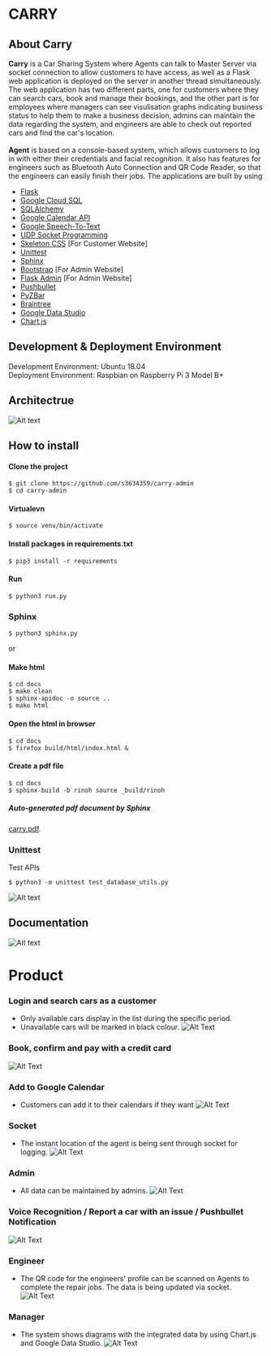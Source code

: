 # CARRY

## About Carry
<strong>Carry</strong> is a Car Sharing System where Agents can talk to Master Server via socket connection to allow customers to have access, as well as a Flask web application is deployed on the server in another thread simultaneously. The web application has two different parts, one for customers where they can search cars, book and manage their bookings, and the other part is for employees where managers can see visulisation graphs indicating business status to help them to make a business decision, admins can maintain the data regarding the system, and engineers are able to check out reported cars and find the car's location. <br /><br />
<strong>Agent</strong> is based on a console-based system, which allows customers to log in with either their credentials and facial recognition. It also has features for engineers such as Bluetooth Auto Connection and QR Code Reader, so that the engineers can easily finish their jobs. The applications are built by using

- [Flask](https://flask.palletsprojects.com/)
- [Google Cloud SQL](https://console.cloud.google.com/marketplace/details/google-cloud-platform/cloud-sql?pli=1)
- [SQLAlchemy](https://www.sqlalchemy.org/)
- [Google Calendar API](https://developers.google.com/calendar/)
- [Google Speech-To-Text](https://cloud.google.com/speech-to-text/)
- [UDP Socket Programming](https://realpython.com/python-sockets/)
- [Skeleton CSS](http://getskeleton.com/) [For Customer Website]
- [Unittest](https://docs.python.org/3/library/unittest.html/)
- [Sphinx](https://www.sphinx-doc.org/en/master/)
- [Bootstrap](https://getbootstrap.com/) [For Admin Website]
- [Flask Admin](https://flask-admin.readthedocs.io/en/latest/introduction/) [For Admin Website]
- [Pushbullet](https://www.pushbullet.com/)
- [PyZBar](https://pypi.org/project/pyzbar/)
- [Braintree](https://developers.braintreepayments.com/)
- [Google Data Studio](https://support.google.com/datastudio/answer/6283323?hl=en)
- [Chart.js](https://www.chartjs.org/)

## Development & Deployment Environment
Development Environment: Ubuntu 18.04</br>
Deployment Environment: Raspbian on Raspberry Pi 3 Model B+

## Architectrue
![Alt text](carry/static/readme/structure_diagram.png?raw=true "Diagram")

## How to install

#### Clone the project
```
$ git clone https://github.com/s3634359/carry-admin
$ cd carry-admin
```

#### Virtualevn
```
$ source venv/bin/activate
```

#### Install packages in requirements.txt
```
$ pip3 install -r requirements
```

#### Run
```
$ python3 run.py
```

### Sphinx
```
$ python3 sphinx.py
```

or 

#### Make html
```
$ cd docs
$ make clean
$ sphinx-apidoc -o source ..
$ make html
```

#### Open the html in browser
```
$ cd docs
$ firefox build/html/index.html &
```

#### Create a pdf file
```
$ cd docs
$ sphinx-build -b rinoh source _build/rinoh
```

##### Auto-generated pdf document by Sphinx
[carry.pdf](https://github.com/s3634359/carry-admin/tree/master/docs/_build/rinoh/carry.pdf).

### Unittest
Test APIs
```
$ python3 -m unittest test_database_utils.py
```
![Alt text](carry/static/readme/unittest.png?raw=true "Unit Test")

## Documentation
![Alt text](carry/static/readme/class_diagram.png?raw=true "Class Diagram")


# Product
### Login and search cars as a customer
- Only available cars display in the list during the specific period.
- Unavailable cars will be marked in black colour.
![Alt Text](carry/static/readme/gif/customer_1.gif "Product Demo")

### Book, confirm and pay with a credit card
![Alt Text](carry/static/readme/gif/customer_2.gif "Product Demo")

### Add to Google Calendar
- Customers can add it to their calendars if they want
![Alt Text](carry/static/readme/gif/customer_3.gif "Product Demo")

### Socket
- The instant location of the agent is being sent through socket for logging. 
![Alt Text](carry/static/readme/gif/socket.gif "Product Demo")

### Admin
- All data can be maintained by admins.
![Alt Text](carry/static/readme/gif/admin.gif "Product Demo")

### Voice Recognition / Report a car with an issue / Pushbullet Notification
![Alt Text](carry/static/readme/gif/voice.gif "Product Demo")

### Engineer
- The QR code for the engineers' profile can be scanned on Agents to complete the repair jobs. The data is being updated via socket.
![Alt Text](carry/static/readme/gif/engineer.gif "Product Demo")

### Manager
- The system shows diagrams with the integrated data by using Chart.js and Google Data Studio.
![Alt Text](carry/static/readme/gif/manager.gif "Product Demo")